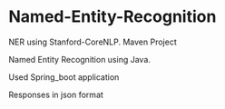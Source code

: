 # Named-Entity-Recognition

NER using Stanford-CoreNLP. 
Maven Project


Named Entity Recognition using Java. 

Used Spring_boot application

Responses in json format


